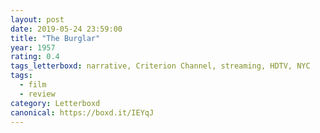 ```yaml
---
layout: post 
date: 2019-05-24 23:59:00
title: "The Burglar"
year: 1957
rating: 0.4
tags_letterboxd: narrative, Criterion Channel, streaming, HDTV, NYC
tags:
  - film
  - review
category: Letterboxd
canonical: https://boxd.it/IEYqJ
---
```

